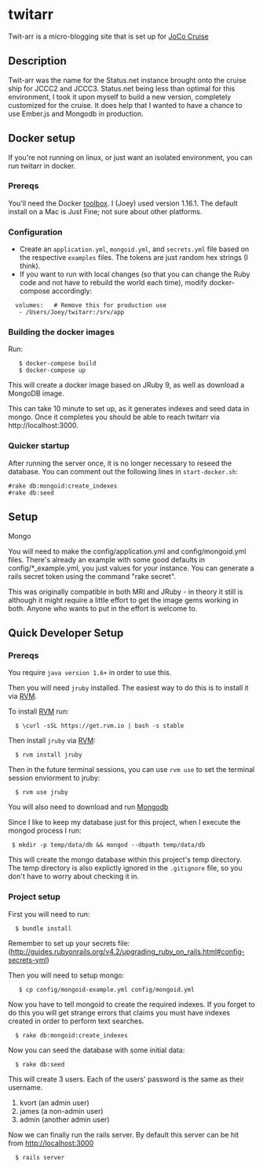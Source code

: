 # twitarr

Twit-arr is a micro-blogging site that is set up for [JoCo Cruise](https://jococruise.com/)

## Description

Twit-arr was the name for the Status.net instance brought onto the cruise ship for JCCC2 and JCCC3. Status.net being
less than optimal for this environment, I took it upon myself to build a new version, completely customized for
the cruise. It does help that I wanted to have a chance to use Ember.js and Mongodb in production.

## Docker setup
If you're not running on linux, or just want an isolated environment, you can run twitarr in docker.

### Prereqs

You'll need the Docker [toolbox](https://www.docker.com/docker-toolbox).  I (Joey) used version 1.16.1.  The default install on a Mac is Just Fine; not sure about other platforms.

### Configuration
* Create an `application.yml`, `mongoid.yml`, and `secrets.yml` file based on the respective `examples` files. The tokens are just random hex strings (I think).
* If you want to run with local changes (so that you can change the Ruby code and not have to rebuild the world each time), modify docker-compose accordingly:
```
  volumes:   # Remove this for production use
   - /Users/Joey/twitarr:/srv/app
```

### Building the docker images
Run:
```
   $ docker-compose build
   $ docker-compose up
```

This will create a docker image based on JRuby 9, as well as download a MongoDB image.

This can take 10 minute to set up, as it generates indexes and seed data in mongo.
Once it completes you should be able to reach twitarr via http://localhost:3000.

### Quicker startup
After running the server once, it is no longer necessary to reseed the database. You can comment out the following lines in `start-docker.sh`:
```
#rake db:mongoid:create_indexes
#rake db:seed
```

## Setup

Mongo

You will need to make the config/application.yml and config/mongoid.yml files.
There's already an example with some good defaults in config/*_example.yml, you just values for your instance. You
can generate a rails secret token using the command "rake secret".

This was originally compatible in both MRI and JRuby - in theory it still is although it might require a little effort to
get the image gems working in both. Anyone who wants to put in the effort is welcome to.

## Quick Developer Setup

### Prereqs

You require `java version 1.6+` in order to use this.

Then you will need `jruby` installed.  The easiest way to do this is to install it via [RVM](http://rvm.io/).

To install [RVM](http://rvm.io/) run:

```
  $ \curl -sSL https://get.rvm.io | bash -s stable
```

Then install `jruby` via [RVM](http://rvm.io/):

```
  $ rvm install jruby
```

Then in the future terminal sessions, you can use `rvm use` to set the terminal session enviorment to jruby:

```
  $ rvm use jruby
```

You will also need to download and run [Mongodb](http://www.mongodb.org/)

Since I like to keep my database just for this project, when I execute the mongod process I run:

```
 $ mkdir -p temp/data/db && mongod --dbpath temp/data/db
```

This will create the mongo database within this project's temp directory.  The temp directory is also explictly ignored in the `.gitignore` file, so you don't have to worry about checking it in.

### Project setup
First you will need to run:

```
  $ bundle install
```

Remember to set up your secrets file: (http://guides.rubyonrails.org/v4.2/upgrading_ruby_on_rails.html#config-secrets-yml)

Then you will need to setup mongo:

```
   $ cp config/mongoid-example.yml config/mongoid.yml
```

Now you have to tell mongoid to create the required indexes.  If you forget to do this you will get strange errors that claims you must have indexes created in order to perform text searches.

```
  $ rake db:mongoid:create_indexes
```

Now you can seed the database with some initial data:

```
  $ rake db:seed
```

This will create 3 users.  Each of the users' password is the same as their username.

1. kvort (an admin user)
2. james (a non-admin user)
3. admin (another admin user)

Now we can finally run the rails server.  By default this server can be hit from [http://localhost:3000](http://localhost:3000)

```
  $ rails server
```
